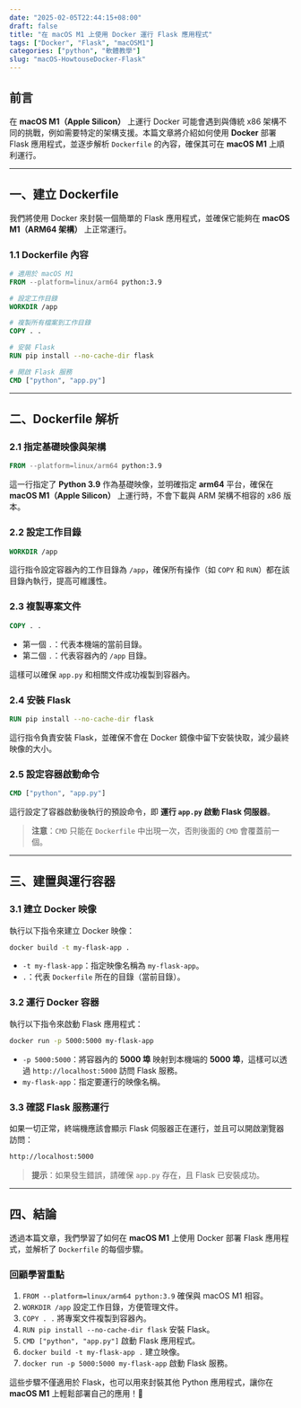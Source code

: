 ```yaml
---
date: "2025-02-05T22:44:15+08:00"
draft: false
title: "在 macOS M1 上使用 Docker 運行 Flask 應用程式"
tags: ["Docker", "Flask", "macOSM1"]
categories: ["python", "軟體教學"]
slug: "macOS-HowtouseDocker-Flask"
---
```


## 前言

在 **macOS M1（Apple Silicon）** 上運行 Docker 可能會遇到與傳統 x86 架構不同的挑戰，例如需要特定的架構支援。本篇文章將介紹如何使用 **Docker** 部署 Flask 應用程式，並逐步解析 `Dockerfile` 的內容，確保其可在 **macOS M1** 上順利運行。

<!--more-->

---

## **一、建立 Dockerfile**

我們將使用 Docker 來封裝一個簡單的 Flask 應用程式，並確保它能夠在 **macOS M1（ARM64 架構）** 上正常運行。

### 1.1 Dockerfile 內容

```dockerfile
# 適用於 macOS M1
FROM --platform=linux/arm64 python:3.9

# 設定工作目錄
WORKDIR /app

# 複製所有檔案到工作目錄
COPY . .

# 安裝 Flask
RUN pip install --no-cache-dir flask

# 開啟 Flask 服務
CMD ["python", "app.py"]
```

---

## **二、Dockerfile 解析**

### 2.1 指定基礎映像與架構

```dockerfile
FROM --platform=linux/arm64 python:3.9
```

這一行指定了 **Python 3.9** 作為基礎映像，並明確指定 **arm64** 平台，確保在 **macOS M1（Apple Silicon）** 上運行時，不會下載與 ARM 架構不相容的 x86 版本。

### 2.2 設定工作目錄

```dockerfile
WORKDIR /app
```

這行指令設定容器內的工作目錄為 `/app`，確保所有操作（如 `COPY` 和 `RUN`）都在該目錄內執行，提高可維護性。

### 2.3 複製專案文件

```dockerfile
COPY . .
```

- 第一個 `.`：代表本機端的當前目錄。
- 第二個 `.`：代表容器內的 `/app` 目錄。

這樣可以確保 `app.py` 和相關文件成功複製到容器內。

### 2.4 安裝 Flask

```dockerfile
RUN pip install --no-cache-dir flask
```

這行指令負責安裝 Flask，並確保不會在 Docker 鏡像中留下安裝快取，減少最終映像的大小。

### 2.5 設定容器啟動命令

```dockerfile
CMD ["python", "app.py"]
```

這行設定了容器啟動後執行的預設命令，即 **運行 `app.py` 啟動 Flask 伺服器**。

> **注意**：`CMD` 只能在 `Dockerfile` 中出現一次，否則後面的 `CMD` 會覆蓋前一個。

---

## **三、建置與運行容器**

### 3.1 建立 Docker 映像

執行以下指令來建立 Docker 映像：

```bash
docker build -t my-flask-app .
```

- `-t my-flask-app`：指定映像名稱為 `my-flask-app`。
- `.`：代表 `Dockerfile` 所在的目錄（當前目錄）。

### 3.2 運行 Docker 容器

執行以下指令來啟動 Flask 應用程式：

```bash
docker run -p 5000:5000 my-flask-app
```

- `-p 5000:5000`：將容器內的 **5000 埠** 映射到本機端的 **5000 埠**，這樣可以透過 `http://localhost:5000` 訪問 Flask 服務。
- `my-flask-app`：指定要運行的映像名稱。

### 3.3 確認 Flask 服務運行

如果一切正常，終端機應該會顯示 Flask 伺服器正在運行，並且可以開啟瀏覽器訪問：

```bash
http://localhost:5000
```

> **提示**：如果發生錯誤，請確保 `app.py` 存在，且 Flask 已安裝成功。

---

## **四、結論**

透過本篇文章，我們學習了如何在 **macOS M1** 上使用 Docker 部署 Flask 應用程式，並解析了 `Dockerfile` 的每個步驟。

### **回顧學習重點**

1. `FROM --platform=linux/arm64 python:3.9` 確保與 macOS M1 相容。
2. `WORKDIR /app` 設定工作目錄，方便管理文件。
3. `COPY . .` 將專案文件複製到容器內。
4. `RUN pip install --no-cache-dir flask` 安裝 Flask。
5. `CMD ["python", "app.py"]` 啟動 Flask 應用程式。
6. `docker build -t my-flask-app .` 建立映像。
7. `docker run -p 5000:5000 my-flask-app` 啟動 Flask 服務。

這些步驟不僅適用於 Flask，也可以用來封裝其他 Python 應用程式，讓你在 **macOS M1** 上輕鬆部署自己的應用！🚀
